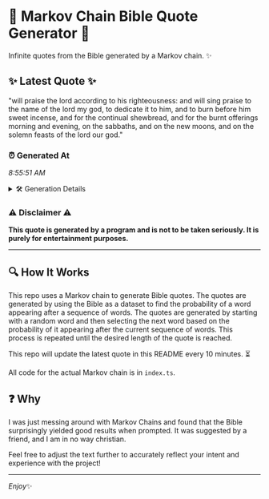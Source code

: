 # 📖 Markov Chain Bible Quote Generator 📖

Infinite quotes from the Bible generated by a Markov chain. ✨

## ✨ Latest Quote ✨
"will praise the lord according to his righteousness: and will sing praise to the name of the lord my god, to dedicate it to him, and to burn before him sweet incense, and for the continual shewbread, and for the burnt offerings morning and evening, on the sabbaths, and on the new moons, and on the solemn feasts of the lord our god."

### ⏰ Generated At
*8:55:51 AM*

<details>
    <summary>🛠️ Generation Details</summary>
    <p>
        <strong>🌱 Seed:</strong> will<br>
        <strong>🔄 Iterations:</strong> 62<br>
        <strong>📜 Context History:</strong><br>[ will ]: praise<br>[ will, praise ]: the<br>[ will, praise, the ]: lord<br>[ will, praise, the, lord ]: according<br>[ will, praise, the, lord, according ]: to<br>[ will, praise, the, lord, according, to ]: his<br>[ praise, the, lord, according, to, his ]: righteousness:<br>[ the, lord, according, to, his, righteousness: ]: and<br>[ lord, according, to, his, righteousness:, and ]: will<br>[ according, to, his, righteousness:, and, will ]: sing<br>[ to, his, righteousness:, and, will, sing ]: praise<br>[ his, righteousness:, and, will, sing, praise ]: to<br>[ righteousness:, and, will, sing, praise, to ]: the<br>[ and, will, sing, praise, to, the ]: name<br>[ will, sing, praise, to, the, name ]: of<br>[ sing, praise, to, the, name, of ]: the<br>[ praise, to, the, name, of, the ]: lord<br>[ to, the, name, of, the, lord ]: my<br>[ the, name, of, the, lord, my ]: god,<br>[ name, of, the, lord, my, god, ]: to<br>[ of, the, lord, my, god,, to ]: dedicate<br>[ the, lord, my, god,, to, dedicate ]: it<br>[ lord, my, god,, to, dedicate, it ]: to<br>[ my, god,, to, dedicate, it, to ]: him,<br>[ god,, to, dedicate, it, to, him, ]: and<br>[ to, dedicate, it, to, him,, and ]: to<br>[ dedicate, it, to, him,, and, to ]: burn<br>[ it, to, him,, and, to, burn ]: before<br>[ to, him,, and, to, burn, before ]: him<br>[ him,, and, to, burn, before, him ]: sweet<br>[ and, to, burn, before, him, sweet ]: incense,<br>[ to, burn, before, him, sweet, incense, ]: and<br>[ burn, before, him, sweet, incense,, and ]: for<br>[ before, him, sweet, incense,, and, for ]: the<br>[ him, sweet, incense,, and, for, the ]: continual<br>[ sweet, incense,, and, for, the, continual ]: shewbread,<br>[ incense,, and, for, the, continual, shewbread, ]: and<br>[ and, for, the, continual, shewbread,, and ]: for<br>[ for, the, continual, shewbread,, and, for ]: the<br>[ the, continual, shewbread,, and, for, the ]: burnt<br>[ continual, shewbread,, and, for, the, burnt ]: offerings<br>[ shewbread,, and, for, the, burnt, offerings ]: morning<br>[ and, for, the, burnt, offerings, morning ]: and<br>[ for, the, burnt, offerings, morning, and ]: evening,<br>[ the, burnt, offerings, morning, and, evening, ]: on<br>[ burnt, offerings, morning, and, evening,, on ]: the<br>[ offerings, morning, and, evening,, on, the ]: sabbaths,<br>[ morning, and, evening,, on, the, sabbaths, ]: and<br>[ and, evening,, on, the, sabbaths,, and ]: on<br>[ evening,, on, the, sabbaths,, and, on ]: the<br>[ on, the, sabbaths,, and, on, the ]: new<br>[ the, sabbaths,, and, on, the, new ]: moons,<br>[ sabbaths,, and, on, the, new, moons, ]: and<br>[ and, on, the, new, moons,, and ]: on<br>[ on, the, new, moons,, and, on ]: the<br>[ the, new, moons,, and, on, the ]: solemn<br>[ new, moons,, and, on, the, solemn ]: feasts<br>[ moons,, and, on, the, solemn, feasts ]: of<br>[ and, on, the, solemn, feasts, of ]: the<br>[ on, the, solemn, feasts, of, the ]: lord<br>[ the, solemn, feasts, of, the, lord ]: our<br>[ solemn, feasts, of, the, lord, our ]: god.<br>
    </p>
</details>

### ⚠️ Disclaimer ⚠️
**This quote is generated by a program and is not to be taken seriously. It is purely for entertainment purposes.**

---

## 🔍 How It Works

This repo uses a Markov chain to generate Bible quotes. The quotes are generated by using the Bible as a dataset to find the probability of a word appearing after a sequence of words. The quotes are generated by starting with a random word and then selecting the next word based on the probability of it appearing after the current sequence of words. This process is repeated until the desired length of the quote is reached.

This repo will update the latest quote in this README every 10 minutes. ⏳

All code for the actual Markov chain is in `index.ts`.

## ❓ Why

I was just messing around with Markov Chains and found that the Bible surprisingly yielded good results when prompted. 
It was suggested by a friend, and I am in no way christian.

Feel free to adjust the text further to accurately reflect your intent and experience with the project!

---

*Enjoy*✨
